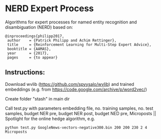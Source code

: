 NERD Expert Process
===
Algorithms for expert processes for named entity recognition and disambiguation (NERD) based on:

	@inproceedings{philipp2017,
	 author    = {Patrick Philipp and Achim Rettinger},
	 title     = {Reinforcement Learning for Multi-Step Expert Advice},
	 booktitle = {AAMAS},
	 year      = {2017},
	 pages     = {to appear}

Instructions:
-------------
Download wvlib (https://github.com/spyysalo/wvlib) and trained embeddings (e.g. from https://code.google.com/archive/p/word2vec/)

Create folder "stash" in main dir

Call test.py with parameters embedding file, no. training samples, no. test samples, budget NER pre, budget NER post, budget NED pre, Microposts || Spotlight for the online hedge algorithm, e.g. 

    python test.py GoogleNews-vectors-negative300.bin 200 200 230 2 4 Microposts
